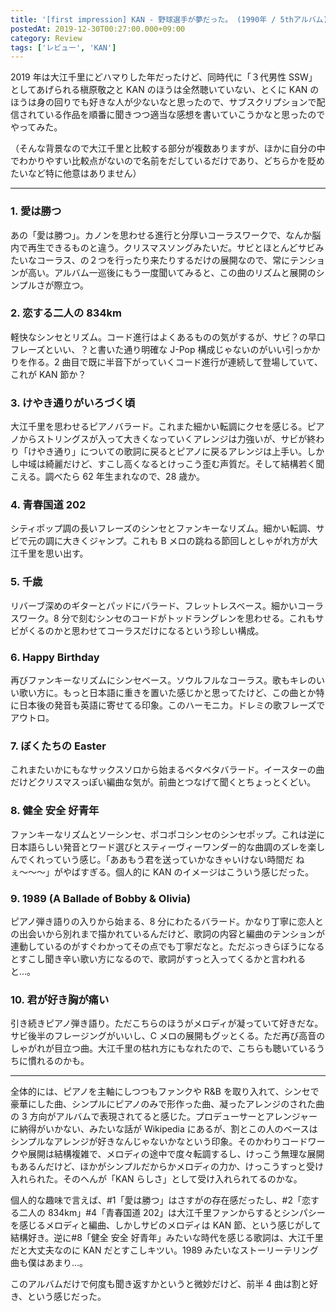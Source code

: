 ```yaml
---
title: '[first impression] KAN - 野球選手が夢だった。 (1990年 / 5thアルバム)'
postedAt: 2019-12-30T00:27:00.000+09:00
category: Review
tags: ['レビュー', 'KAN']
---
```


2019 年は大江千里にどハマりした年だったけど、同時代に「３代男性 SSW」としてあげられる槇原敬之と KAN のほうは全然聴いていない、とくに KAN のほうは身の回りでも好きな人が少ないなと思ったので、サブスクリプションで配信されている作品を順番に聞きつつ適当な感想を書いていこうかなと思ったのでやってみた。

（そんな背景なので大江千里と比較する部分が複数ありますが、ほかに自分の中でわかりやすい比較点がないので名前をだしているだけであり、どちらかを貶めたいなど特に他意はありません）

---

### 1\. 愛は勝つ

あの「愛は勝つ」。カノンを思わせる進行と分厚いコーラスワークで、なんか脳内で再生できるものと違う。クリスマスソングみたいだ。サビとほとんどサビみたいなコーラス、の２つを行ったり来たりするだけの展開なので、常にテンションが高い。アルバム一巡後にもう一度聞いてみると、この曲のリズムと展開のシンプルさが際立つ。

### 2\. 恋する二人の 834km

軽快なシンセとリズム。コード進行はよくあるものの気がするが、サビ？の早口フレーズといい、？と書いた通り明確な J-Pop 構成じゃないのがいい引っかかりを作る。2 曲目で既に半音下がっていくコード進行が連続して登場していて、これが KAN 節か？

### 3\. けやき通りがいろづく頃

大江千里を思わせるピアノバラード。これまた細かい転調にクセを感じる。ピアノからストリングスが入って大きくなっていくアレンジは力強いが、サビが終わり「けやき通り」についての歌詞に戻るとピアノに戻るアレンジは上手い。しかし中域は綺麗だけど、すこし高くなるとけっこう歪む声質だ。そして結構若く聞こえる。調べたら 62 年生まれなので、28 歳か。

### 4\. 青春国道 202

シティポップ調の長いフレーズのシンセとファンキーなリズム。細かい転調、サビで元の調に大きくジャンプ。これも B メロの跳ねる節回しとしゃがれ方が大江千里を思い出す。

### 5\. 千歳

リバーブ深めのギターとパッドにバラード、フレットレスベース。細かいコーラスワーク。8 分で刻むシンセのコードがトッドラングレンを思わせる。これもサビがくるのかと思わせてコーラスだけになるという珍しい構成。

### 6\. Happy Birthday

再びファンキーなリズムにシンセベース。ソウルフルなコーラス。歌もキレのいい歌い方に。もっと日本語に重きを置いた感じかと思ってたけど、この曲とか特に日本後の発音も英語に寄せてる印象。このハーモニカ。ドレミの歌フレーズでアウトロ。

### 7\. ぼくたちの Easter

これまたいかにもなサックスソロから始まるベタベタバラード。イースターの曲だけどクリスマスっぽい編曲な気が。前曲とつなげて聞くとちょっとくどい。

### 8\. 健全 安全 好青年

ファンキーなリズムとソーシンセ、ポコポコシンセのシンセポップ。これは逆に日本語らしい発音とワード選びとスティーヴィーワンダー的な曲調のズレを楽しんでくれっていう感じ。「ああもう君を送っていかなきゃいけない時間だ ねぇ〜〜〜」がやばすぎる。個人的に KAN のイメージはこういう感じだった。

### 9\. 1989 (A Ballade of Bobby & Olivia)

ピアノ弾き語りの入りから始まる、8 分にわたるバラード。かなり丁寧に恋人との出会いから別れまで描かれているんだけど、歌詞の内容と編曲のテンションが連動しているのがすぐわかってその点でも丁寧だなと。ただぶっきらぼうになるとすこし聞き辛い歌い方になるので、歌詞がすっと入ってくるかと言われると…。

### 10\. 君が好き胸が痛い

引き続きピアノ弾き語り。ただこちらのほうがメロディが凝っていて好きだな。サビ後半のフレージングがいいし、C メロの展開もグッとくる。ただ再び高音のしゃがれが目立つ曲。大江千里の枯れ方にもなれたので、こちらも聴いているうちに慣れるのかも。

---

全体的には、ピアノを主軸にしつつもファンクや R&B を取り入れて、シンセで豪華にした曲、シンプルにピアノのみで形作った曲、凝ったアレンジのされた曲の 3 方向がアルバムで表現されてると感じた。プロデューサーとアレンジャーに納得がいかない、みたいな話が Wikipedia にあるが、割とこの人のベースはシンプルなアレンジが好きなんじゃないかなという印象。そのかわりコードワークや展開は結構複雑で、メロディの途中で度々転調するし、けっこう無理な展開もあるんだけど、ほかがシンプルだからかメロディの力か、けっこうすっと受け入れられた。そのへんが「KAN らしさ」として受け入れられてるのかな。

個人的な趣味で言えば、#1「愛は勝つ」はさすがの存在感だったし、#2「恋する二人の 834km」#4「青春国道 202」は大江千里ファンからするとシンパシーを感じるメロディと編曲、しかしサビのメロディは KAN 節、という感じがして結構好き。逆に#8「健全 安全 好青年」みたいな時代を感じる歌詞は、大江千里だと大丈夫なのに KAN だとすこしキツい。1989 みたいなストーリーテリング曲も僕はあまり…。

このアルバムだけで何度も聞き返すかというと微妙だけど、前半 4 曲は割と好き、という感じだった。
